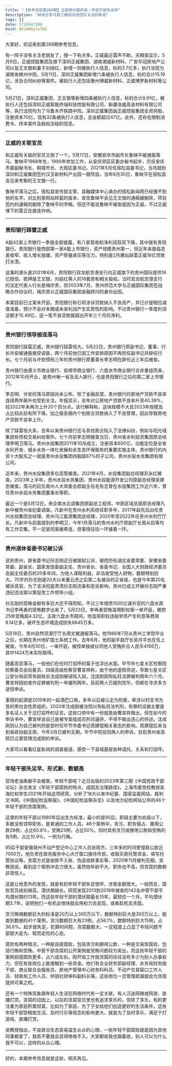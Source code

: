 ```yaml
---
title: "【参考信息第269期】正威贵州雷声高；年轻干部失足早"
description: "继续分享马督工睡前消息团队关注的新闻"
tags: []
date: 1716547100
bvid: BV1mH4y1u7UA
---
```

大家好，欢迎来到第269期参考信息。

有一阵子没有关注老朋友了，搜一下有点多。正威最近雷声不断。天眼查显示，5月9日，正威控股集团及旗下深圳正威集团、湖南湘威新材料、广安华冠房地产公司以及王文银和妻子刘结红，新增一则被执行人信息，标的3.7亿多，执行法院为湖南省郴州中院。5月11日，深圳正威集团新增六条被执行人信息，标的合计15.19亿，涉及合同纠纷等案件。被执行人还包括惠州博威新材料、正威博罗新材料等公司。

5月21日，深圳正威集团、王文银等新增四条被执行人信息，标的合计9.91亿，被执行人还包括深圳正威智能终端科技控股有限公司、新疆浩威高金材料有限公司等，执行法院均为了乌鲁木齐铁路中院。深圳正威集团由正威控股集团全资持股，注册资本70亿，现有32条被执行人信息，总金额超过47亿。此外，还存在限制消费令、终本案件及股权冻结的信息。

---

### 正威的关联官员

和正威有关联的官员又倒了一个。5月17日，安徽安庆市副市长鲁映平被通报落马。鲁映平1968年生，1990年参加工作，从安庆郊区区委办秘书起步，历任安庆市委副秘书长、桐城市长、大观区委书记。2021年5月任宿松县委书记，当月就到深圳和正威集团签约汉玉新材料产业园一期项目。当年6月30日，鲁映平在宿松县会见来考察的王文银一行。

鲁映平落马之后，宿松县宣传部主管、县融媒体中心承办的宿松新闻网已经搜不到他的名字。对比别家网站转载的版本，发现鲁映平会见王文银的通稿被删除，项目签约的通稿则删除了鲁映平的字眼。但还不能说鲁映平被查是因为正威，不过正威埋下的雷正在接连炸响。

---

### 贵阳银行踩雷正威

A股42家上市银行一季报全部披露，有八家营收和净利润双双下降，其中就有贵阳银行。贵阳银行是西部第一家A股上市银行，资产规模贵州第一，但近年来面临息差收窄、收入增长放缓、资产质量承压等压力，特别是2月爆出踩雷正威16亿贷款打水漂。

这事的源头是2021年6月，贵阳银行双龙航空港支行向正威旗下的贵州国际提供16亿授信，抵押是王文银、刘结红等人的16套房和相关股权。当时双龙航空港支行的法定代表人行长是梅宗贵，但2023年7月，贵州师范大学与正威国际集团签战略合作协议时，梅宗贵以正威国际集团金融顾问的身份出现。

本案目前已立案未开庭，贵阳银行称已将涉诉贷款纳入不良资产，并已计提相应减值准备，预计不会对本期或未来利润产生实质性的影响。不过贵州银行一季度利润总额才15.49亿，这一笔不良贷款就超出开年三个月的净利。

---

### 贵州银行领导接连落马

贵阳银行踩雷正威，贵州银行踩雷恒大。5月22日，贵州银行原副书记、董事、行长许安被通报接受调查，两个月前他已因工作安排原因不再担任副书记并辞任行长。七个月前与许安搭档三年的贵州银行原董事长李志明在辞任近三年后被查。

贵州银行由遵义市商业银行、安顺市商业银行、六盘水市商业银行合并重组而来，2012年10月开业，是贵州唯一省及法人银行，也是贵阳银行之后的第二家上市银行。

李志明、许安的落马原因尚未公布。除了金融反腐，贵州银行的房地产贷款不良率连续两年飙升也受到关注。年报显示，去年对公房地产贷款不良率升至40.39%，较2022年末再次上升20个百分点。该行解释称，这块规模不大且2023年规模及占比较此前有所下降，加之报告期内个别房企贷款纳入了不良管理，因此导致房地产贷款不良率上升。

除了踩雷恒大系，去年以来贵州银行还与其他房企陷入了法律纠纷，例如与阳光城集团有债权交易纠纷案件。七个月前李志明被查当日，贵州省水利投资集团原总经理李明卫落马。贵州水投集团2011年10月成立，注册资本600亿，功能定位是全省水利开发、城乡水务一体化发展和水生态环保服务的重要实施主体。贵州银行的内资十大股东之一就是贵州水投集团持股超87%的子公司，贵州水投水务集团有限公司。

近年来，贵州水投集团多位高管被查。2021年4月，水投集团副总经理苏永红被查。2023年上半年，贵州水投水务集团、贵州水投能源开发公司原副总经理吴建忠被查。落马的前东南州人大常委会原副主任毛有志曾在水投集团工作近六年，曾任贵州水投水务集团董事长等职。

最近一个是5月12日，央企南水北调集团原副总工程师、中原区域总部原总经理凡新中被贵州省纪委调查。凡新中在贵州水利系统任职多年，2017年起先后出任贵州水投集团总经理、贵州乌江能源集团总经理，2020年至2022年任贵州水利厅厅长。凡新中与前面提到的李明卫，今年1月落马的贵州水利厅原副厅长周从启等均有工作交集。不一定是同案被牵连，但事情往往一环接着一环。

---

### 贵州退休省委书记被公诉

说到贵州，原省委书记孙志刚近日被提起公诉，被控历任湖北省委常委、安徽省委常委、副省长、国家发改委副主任、贵州省长、省委书记、全国人大财政经济委员会副主任委员的20多年间，为他人谋取利益，非法收受他人财物，数额特别巨大。70岁的孙志刚是20大以来董云虎之后第二名被诉的正省级，也是今年第20名被诉高官。为了坚决彻底肃清孙志刚流毒和恶劣影响，贵州已成立开展孙志刚严重违纪违法案以案促改工作领导小组。

孙志刚的受贿金额有多巨大还不得而知，不过三年借债1500亿谋升官的六盘水原书记李再勇的受贿数字出来了。5月23日，李再勇受贿滥用职权案一审开庭，被控25年受贿超4.32亿，主政六盘水市期间，他滥用职权违规举债产生利息等费用9.14亿多，破坏生态环境造成损失8645万多。

5月18日，贵州自然资源厅厅长周文被通报落马。他1986年7月从贵州工学院毕业之后，长期在贵州地矿国土系统工作。去年6月，他的副手副厅长吴月平也在任上被查。今年4月30日，一审开庭，被控单独或伙同他人受贿折合人民币4166万，其中1424万未实际取得。

随着高官落马，一些他们在任时打招呼的案子也浮出水面。毕节市七星关区检察院检察委员会前委员、四级高级检察官曹宣祥称，由于他的虚假供述，导致七星关区公安分局前常务副局长沈成刚被诬陷入狱。沈成刚因徇私枉法罪被判两年六个月，曹宣祥因妨害作证罪被判刑一年缓刑两年。目前两人已服刑完毕，但都在寻求多方途径申诉。

事情的起源是2015年的一起酒巴口角，多年以后被认定为刑案，牵涉以村支书为首的黑社会性质组织。2020年沈成刚被法院以徇私枉法判刑，有罪的证据主要是多名证人关于沈打招呼的证言。这些口供中有一份就是由曹宣祥做出，但在如今的申诉书中，曹宣祥说自己是被专案组成员刑讯逼供，不得不做出违心的供述。沈成刚则认为自己被判刑是受时任毕节市委书记周建琨相关表态的影响。周建琨后来当到省政协副主席，今年3月已被判无期。毕节中院驳回两人的申诉，目前贵州省高院已立案受理沈成刚的申诉。

大家可以看看红星新闻的调查报道，感受一下县域基层各种请托、关系和打招呼。

---

### 年轻干部失足早、形式新、数额高

官场老油条躺平会被查，年轻干部呢？近日出版的2023年第三期《中国党政干部论坛》杂志发文《年轻干部腐败的特点、成因及治理路径》。上海市委党校教授吴海红和学生2021年开始这项研究，分析了18大以来中纪委、国家监委网站、裁判文书网、《中国纪检监察报》、《中国纪检监察杂志》以及地方纪检网站公布的46个年轻干部的贪腐案例。

这里的年轻干部以1980年后出生为标准，最小的是95后，职级主要为处级以下，多数没有领导职务，是普通的工作人员。46个案例中，贪污、职务侵占、挪用公款28例，占比60.8%，受贿23例，占比50%。同时具有贪污或挪用公款和受贿的有5例，占比10.9%，一例为行贿。

95后干部安徽滁州不动产登记中心工作人员张雨杰，三年多的时间里侵吞公款近7000万。他负责在政务服务中心大厅窗口接待市民，收取买房托管资金、填写托管协议等。贪腐方式是收款不入账、伪造收款事实等，2020年11月被判无期。吴教授说，看到这个案例冲击力很大，虽然他年龄不大、职务也不高，但贪腐的数额非常惊人。

这是让他意外的发现，就是有的年轻干部失足很早，涉案金额很大。一般而言，腐败官员级别越高，潜伏期越长。研究发现2013到2019年被查的142名中管干部平均潜伏期约13年。而这些年轻干部的潜伏期最长15年，最短仅一个月，平均潜伏期3.7年，说明他们一有机会很快就会用权力去变现，或者趁机去贪腐。

贪污贿赂数额巨大的标准是20万以上300万以下，数额特别巨大是300万以上。能查到数据的41个案例，贪污数额巨大有23例，占56.1%，数额特别巨大15例，占36.6%。起步就失足，犯罪时间短，贪腐数额大，一定程度上凸显了年轻问题干部胆大妄为、铤而走险的心态。

腐败有两种情况，一种是自提腐败，包括贪污和挪用公款，一种是交易型腐败，包括行贿和受贿。中管干部贪腐的公开案例是受贿问题较为突出，而这些年轻干部的案例自提腐败更多，占六成左右。刚开始工作就贪腐的往往没有多少为别人办事权力，但在有些岗位上能接触到一些资金。他们有企业财务部副经理、水务局财务股干部、商业联合会报账员、房地产管理中心财务科科员、不动产交易窗口工作人员、财政局工作人员、供销社财审科副科长等。这些岗位一旦管理疏漏就会为贪腐提供可乘之机。

还有一个特殊现象跟年轻人生活在网络时代有一定关联，有人沉迷网赌或网游、直播打赏。贪腐的动因上，以前的贪腐官员里也有追求享乐的，但除了享乐，有的更注重为家庭积累财富，比如为了家庭、为了子女给他们创造更好的生活条件。这些年轻干部受精致生活、及时行乐等观念的影响更大，就是为了及时享乐，满足于打游戏、直播打赏。

吴教授指出，不良政治生态容易滋生从众的心理。一些年轻干部腐败就是因为其他同事都拿了，我若不要就会显得格格不入，大家都收我也跟着收，别人可以为什么我不可以，这样的从众心理。

---

好的，本期参考信息就是这些，明天再见。


